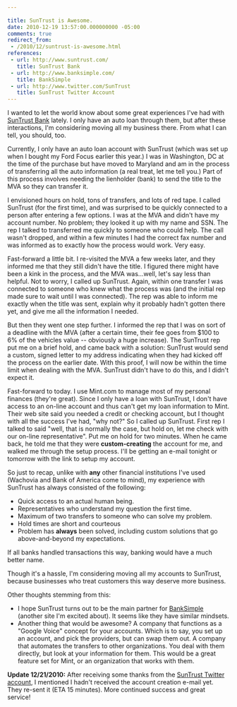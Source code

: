 ```yaml
---
 
title: SunTrust is Awesome.
date: 2010-12-19 13:57:00.000000000 -05:00
comments: true
redirect_from:
 - /2010/12/suntrust-is-awesome.html
references: 
 - url: http://www.suntrust.com/
   title: SunTrust Bank
 - url: http://www.banksimple.com/
   title: BankSimple
 - url: http://www.twitter.com/SunTrust
   title: SunTrust Twitter Account
---
```

I wanted to let the world know about some great experiences I've had with [SunTrust Bank] lately. I only have an auto loan through them, but after these interactions, I'm considering moving all my business there. From what I can tell, you should, too.

Currently, I only have an auto loan account with SunTrust (which was set up when I bought my Ford Focus earlier this year.) I was in Washington, DC at the time of the purchase but have moved to Maryland and am in the process of transferring all the auto information (a real treat, let me tell you.) Part of this process involves needing the lienholder (bank) to send the title to the MVA so they can transfer it.

I envisioned hours on hold, tons of transfers, and lots of red tape. I called SunTrust (for the first time), and was surprised to be quickly connected to a person after entering a few options. I was at the MVA and didn't have my account number. No problem; they looked it up with my name and SSN. The rep I talked to transferred me quickly to someone who could help. The call wasn't dropped, and within a few minutes I had the correct fax number and was informed as to exactly how the process would work. Very easy.

Fast-forward a little bit. I re-visited the MVA a few weeks later, and they informed me that they still didn't have the title. I figured there might have been a kink in the process, and the MVA was...well, let's say less than helpful. Not to worry, I called up SunTrust. Again, within one transfer I was connected to someone who knew what the process was (and the initial rep made sure to wait until I was connected). The rep was able to inform me exactly when the title was sent, explain why it probably hadn't gotten there yet, and give me all the information I needed.

But then they went one step further. I informed the rep that I was on sort of a deadline with the MVA (after a certain time, their fee goes from $100 to 6% of the vehicles value -- obviously a huge increase). The SunTrust rep put me on a brief hold, and came back with a solution: SunTrust would send a custom, signed letter to my address indicating when they had kicked off the process on the earlier date. With this proof, I will now be within the time limit when dealing with the MVA. SunTrust didn't have to do this, and I didn't expect it.

Fast-forward to today. I use Mint.com to manage most of my personal finances (they're great). Since I only have a loan with SunTrust, I don't have access to an on-line account and thus can't get my loan information to Mint. Their web site said you needed a credit or checking account, but I thought with all the success I've had, "why not?" So I called up SunTrust. First rep I talked to said "well, that is normally the case, but hold on, let me check with our on-line representative". Put me on hold for two minutes. When he came back, he told me that they were **custom-creating** the account for me, and walked me through the setup process. I'll be getting an e-mail tonight or tomorrow with the link to setup my account.

So just to recap, unlike with **any** other financial institutions I've used (Wachovia and Bank of America come to mind), my experience with SunTrust has always consisted of the following:

* Quick access to an actual human being.
* Representatives who understand my question the first time.
* Maximum of two transfers to someone who can solve my problem.
* Hold times are short and courteous
* Problem has **always** been solved, including custom solutions that go above-and-beyond my expectations.

If all banks handled transactions this way, banking would have a much better name.

Though it's a hassle, I'm considering moving all my accounts to SunTrust, because businesses who treat customers this way deserve more business.

Other thoughts stemming from this:

* I hope SunTrust turns out to be the main partner for [BankSimple] (another site I'm excited about). It seems like they have similar mindsets.
* Another thing that would be awesome? A company that functions as a "Google Voice" concept for your accounts. Which is to say, you set up an account, and pick the providers, but can swap them out. A company that automates the transfers to other organizations. You deal with them directly, but look at your information for them. This would be a great feature set for Mint, or an organization that works with them.

**Update 12/21/2010:** After receiving some thanks from the [SunTrust Twitter account], I mentioned I hadn't received the account creation e-mail yet. They re-sent it (ETA 15 minutes). More continued success and great service! 

[SunTrust Bank]: http://www.suntrust.com/ 
[BankSimple]: http://www.banksimple.com/
[SunTrust Twitter account]: http://www.twitter.com/SunTrust